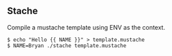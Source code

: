 ## Stache

Compile a mustache template using ENV as the context.

```
$ echo "Hello {{ NAME }}" > template.mustache
$ NAME=Bryan ./stache template.mustache
```
